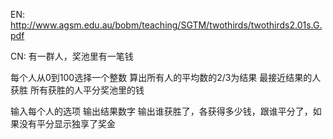 EN:
http://www.agsm.edu.au/bobm/teaching/SGTM/twothirds/twothirds2.01s.G.pdf

CN:
有一群人，奖池里有一笔钱

每个人从0到100选择一个整数
算出所有人的平均数的2/3为结果
最接近结果的人获胜
所有获胜的人平分奖池里的钱

输入每个人的选项
输出结果数字
输出谁获胜了，各获得多少钱，跟谁平分了，如果没有平分显示独享了奖金
